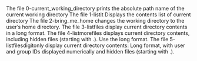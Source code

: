 The file 0-current_working_directory prints the absolute path name of the current working directory
The file 1-listit Displays the contents list of current directory
The file 2-bring_me_home changes the working directory to the user’s home directory.
The file 3-listfiles display current directory contents in a long format.
The file 4-listmorefiles displays current directory contents, including hidden files (starting with .). Use the long format.
The file 5-listfilesdigitonly display current directory contents: Long format, with user and group IDs displayed numerically and  hidden files (starting with .).
